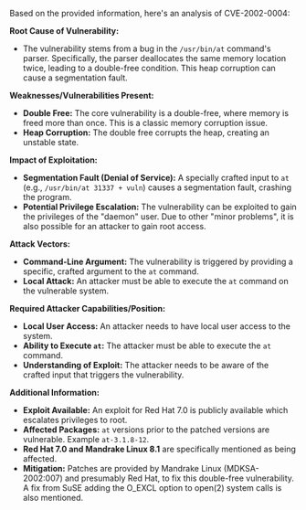 Based on the provided information, here's an analysis of CVE-2002-0004:

**Root Cause of Vulnerability:**

- The vulnerability stems from a bug in the `/usr/bin/at` command's parser. Specifically, the parser deallocates the same memory location twice, leading to a double-free condition. This heap corruption can cause a segmentation fault.

**Weaknesses/Vulnerabilities Present:**

- **Double Free:** The core vulnerability is a double-free, where memory is freed more than once. This is a classic memory corruption issue.
- **Heap Corruption:** The double free corrupts the heap, creating an unstable state.

**Impact of Exploitation:**

- **Segmentation Fault (Denial of Service):**  A specially crafted input to `at`  (e.g., `/usr/bin/at 31337 + vuln`) causes a segmentation fault, crashing the program.
- **Potential Privilege Escalation:** The vulnerability can be exploited to gain the privileges of the "daemon" user. Due to other "minor problems", it is also possible for an attacker to gain root access.
  
**Attack Vectors:**

- **Command-Line Argument:** The vulnerability is triggered by providing a specific, crafted argument to the `at` command.
- **Local Attack:**  An attacker must be able to execute the `at` command on the vulnerable system.

**Required Attacker Capabilities/Position:**

- **Local User Access:** An attacker needs to have local user access to the system.
- **Ability to Execute `at`:**  The attacker must be able to execute the `at` command.
- **Understanding of Exploit:** The attacker needs to be aware of the crafted input that triggers the vulnerability.

**Additional Information:**

- **Exploit Available:** An exploit for Red Hat 7.0 is publicly available which escalates privileges to root.
- **Affected Packages:** `at` versions prior to the patched versions are vulnerable. Example `at-3.1.8-12`.
- **Red Hat 7.0 and Mandrake Linux 8.1** are specifically mentioned as being affected.
- **Mitigation:** Patches are provided by Mandrake Linux (MDKSA-2002:007) and presumably Red Hat, to fix this double-free vulnerability. A fix from SuSE adding the O_EXCL option to open(2) system calls is also mentioned.